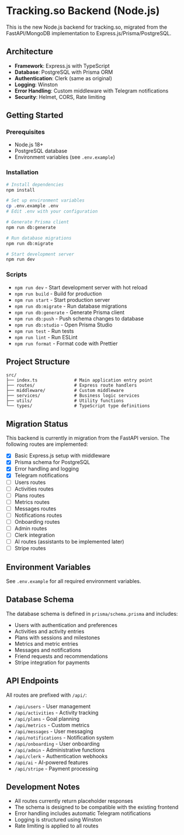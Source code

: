 # Tracking.so Backend (Node.js)

This is the new Node.js backend for tracking.so, migrated from the FastAPI/MongoDB implementation to Express.js/Prisma/PostgreSQL.

## Architecture

- **Framework**: Express.js with TypeScript
- **Database**: PostgreSQL with Prisma ORM
- **Authentication**: Clerk (same as original)
- **Logging**: Winston
- **Error Handling**: Custom middleware with Telegram notifications
- **Security**: Helmet, CORS, Rate limiting

## Getting Started

### Prerequisites

- Node.js 18+
- PostgreSQL database
- Environment variables (see `.env.example`)

### Installation

```bash
# Install dependencies
npm install

# Set up environment variables
cp .env.example .env
# Edit .env with your configuration

# Generate Prisma client
npm run db:generate

# Run database migrations
npm run db:migrate

# Start development server
npm run dev
```

### Scripts

- `npm run dev` - Start development server with hot reload
- `npm run build` - Build for production
- `npm run start` - Start production server
- `npm run db:migrate` - Run database migrations
- `npm run db:generate` - Generate Prisma client
- `npm run db:push` - Push schema changes to database
- `npm run db:studio` - Open Prisma Studio
- `npm run test` - Run tests
- `npm run lint` - Run ESLint
- `npm run format` - Format code with Prettier

## Project Structure

```
src/
├── index.ts              # Main application entry point
├── routes/               # Express route handlers
├── middleware/           # Custom middleware
├── services/             # Business logic services
├── utils/                # Utility functions
└── types/                # TypeScript type definitions
```

## Migration Status

This backend is currently in migration from the FastAPI version. The following routes are implemented:

- [x] Basic Express.js setup with middleware
- [x] Prisma schema for PostgreSQL
- [x] Error handling and logging
- [x] Telegram notifications
- [ ] Users routes
- [ ] Activities routes
- [ ] Plans routes
- [ ] Metrics routes
- [ ] Messages routes
- [ ] Notifications routes
- [ ] Onboarding routes
- [ ] Admin routes
- [ ] Clerk integration
- [ ] AI routes (assistants to be implemented later)
- [ ] Stripe routes

## Environment Variables

See `.env.example` for all required environment variables.

## Database Schema

The database schema is defined in `prisma/schema.prisma` and includes:

- Users with authentication and preferences
- Activities and activity entries
- Plans with sessions and milestones
- Metrics and metric entries
- Messages and notifications
- Friend requests and recommendations
- Stripe integration for payments

## API Endpoints

All routes are prefixed with `/api/`:

- `/api/users` - User management
- `/api/activities` - Activity tracking
- `/api/plans` - Goal planning
- `/api/metrics` - Custom metrics
- `/api/messages` - User messaging
- `/api/notifications` - Notification system
- `/api/onboarding` - User onboarding
- `/api/admin` - Administrative functions
- `/api/clerk` - Authentication webhooks
- `/api/ai` - AI-powered features
- `/api/stripe` - Payment processing

## Development Notes

- All routes currently return placeholder responses
- The schema is designed to be compatible with the existing frontend
- Error handling includes automatic Telegram notifications
- Logging is structured using Winston
- Rate limiting is applied to all routes